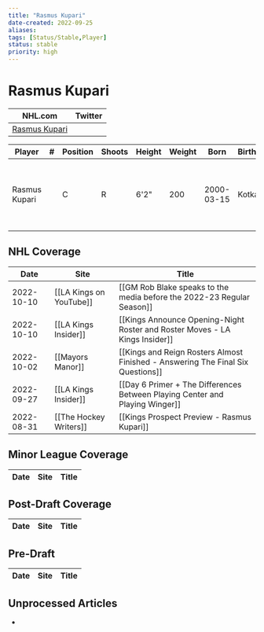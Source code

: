 ```yaml
---
title: "Rasmus Kupari"
date-created: 2022-09-25
aliases: 
tags: [Status/Stable,Player]
status: stable
priority: high
---
```


# Rasmus Kupari

NHL.com | Twitter
-|-
[Rasmus Kupari](https://www.nhl.com/player/rasmus-kupari-8480845) | []()

Player | \# | Position | Shoots | Height | Weight | Born | Birthplace | Draft
---|---|---|---|---|---|---|---|---
Rasmus Kupari | |  C | R | 6'2" | 200 |2000-03-15 | Kotka, FIN | 2018 LAK, 1st rd, 20th pk (20th overall)
 


## NHL  Coverage
| Date       | Site                    | Title                                                                           |
| ---------- | ----------------------- | ------------------------------------------------------------------------------- |
| 2022-10-10 | [[LA Kings on YouTube]] | [[GM Rob Blake speaks to the media before the 2022-23 Regular Season]]          |
| 2022-10-10 | [[LA Kings Insider]]    | [[Kings Announce Opening-Night Roster and Roster Moves - LA Kings Insider]]     |
| 2022-10-02 | [[Mayors Manor]]        | [[Kings and Reign Rosters Almost Finished - Answering The Final Six Questions]] |
| 2022-09-27 | [[LA Kings Insider]]    | [[Day 6 Primer + The Differences Between Playing Center and Playing Winger]]    |
| 2022-08-31 | [[The Hockey Writers]]  | [[Kings Prospect Preview - Rasmus Kupari]]                                      |


## Minor League Coverage
Date | Site |  Title
---|---|---


## Post-Draft Coverage
Date | Site |  Title
---|---|---


## Pre-Draft
Date | Site |  Title
---|---|---


## Unprocessed Articles
- 
